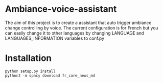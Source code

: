 # Ambiance-voice-assistant
The aim of this project is to create a assistant that auto trigger ambiance change controlling by voice.
The current configuration is for French but you can easily change it to other
languages by changing LANGUAGE and LANGUAGES_INFORMATION variables to conf.py


# Installation

```
python setup.py install
python3 -m spacy download fr_core_news_md
```
